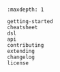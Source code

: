 ```{include} ../README.md

```

```{toctree}
:maxdepth: 1

getting-started
cheatsheet
dsl
api
contributing
extending
changelog
license
```
